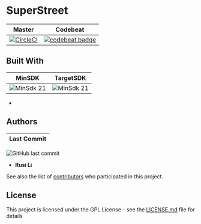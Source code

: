 # SuperStreet

|Master|Codebeat|
|------|--------|
[![CircleCI](https://circleci.com/gh/rusili/SuperStreet/tree/master.svg?style=shield)](https://circleci.com/gh/rusili/SuperStreet/tree/master)|[![codebeat badge](https://codebeat.co/badges/1d3c8db7-a647-49ba-93c6-fff6bb6866ea)](https://codebeat.co/projects/github-com-rusili-superstreet-master)

## Built With

|MinSDK|TargetSDK|
|------|---------|
![MinSdk 21](https://img.shields.io/badge/MinSDK-21-lightgray.svg)|![MinSdk 21](https://img.shields.io/badge/TargetSDK-28-lightgray.svg)

*

## Authors

|Last Commit|
|-----------|
![GitHub last commit](https://img.shields.io/github/last-commit/google/skia.svg)

* **Rusi Li**

See also the list of [contributors](https://github.com/your/project/contributors) who participated in this project.

## License

This project is licensed under the GPL License - see the [LICENSE.md](LICENSE.md) file for details
